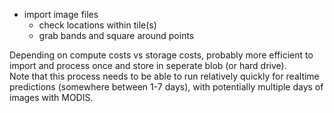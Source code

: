 - import image files
    - check locations within tile(s)
    - grab bands and square around points

Depending on compute costs vs storage costs, probably more efficient to import and process once and store in seperate blob (or hard drive).  
Note that this process needs to be able to run relatively quickly for realtime predictions (somewhere between 1-7 days), with potentially multiple days of images with MODIS.

